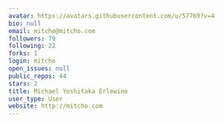 ```yaml
---
avatar: https://avatars.githubusercontent.com/u/57769?v=4
bio: null
email: mitcho@mitcho.com
followers: 79
following: 22
forks: 1
login: mitcho
open_issues: null
public_repos: 44
stars: 2
title: Michael Yoshitaka Erlewine
user_type: User
website: http://mitcho.com
---
```

